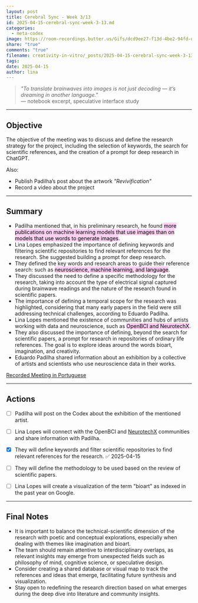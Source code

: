 ```yaml
---
layout: post
title: Cerebral Sync - Week 3/13
id: 2025-04-15-cerebral-sync-week-3-13.md
categories:
  - meta-codex
image: https://room-recordings.butter.us/Gifs/dcd9ee27-f13d-4be2-94fd-df92b7fd5378/output_0.gif
share: "true"
comments: "true"
filename: creativity-in-vitro/_posts/2025-04-15-cerebral-sync-week-3-13.md
tags: 
date: 2025-04-15
author: lina
---
```

> _"To translate brainwaves into images is not just decoding — it’s dreaming in another language."_  
 — notebook excerpt, speculative interface study

---
## Objective

The objective of the meeting was to discuss and define the research strategy for the project, including the selection of keywords, the search for scientific references, and the creation of a prompt for deep research in ChatGPT.

Also:
- Publish Padilha’s post about the artwork _"Revivification"_
- Record a video about the project

---
## Summary

- Padilha mentioned that, in his preliminary research, he found <mark style="background: #FFB8EBA6;">more publications on machine learning models that use images than on models that use words to generate images</mark>.  
- Lina Lopes emphasized the importance of defining keywords and filtering scientific repositories to find relevant references for the research. She suggested building a prompt for deep research.  
- They defined the key words and research areas to guide their reference search: such as <mark style="background: #FFB8EBA6;">neuroscience, machine learning, and language</mark>.  
- They discussed the need to define a specific methodology for the research, taking into account the type of electrical signal captured during brainwave readings and the nature of the research found in scientific papers.  
- The importance of defining a temporal scope for the research was highlighted, considering that many early papers in the field were still addressing technical challenges, according to Eduardo Padilha. 
- Lina Lopes mentioned the existence of communities and hubs of artists working with data and neuroscience, such as <mark style="background: #FFB8EBA6;">OpenBCI and NeurotechX</mark>.  
- They also discussed the importance of defining, beyond the search for scientific papers, a prompt for research in repositories of ordinary life references. The goal is to explore ideas around the words bioart, imagination, and creativity.  
- Eduardo Padilha shared information about an exhibition by a collective of artists and scientists who use neuroscience data in their works.

[Recorded Meeting in Portuguese](https://share.butter.us/recap/a7fae719-f7cf-4cae-9311-583c588a3513)

---
## Actions

- [ ] Padilha will post on the Codex about the exhibition of the mentioned artist.  
- [ ] Lina Lopes will connect with the OpenBCI and [NeurotechX](https://neurotechx.com/chapter/1529/) communities and share information with Padilha.  
- [x] They will define keywords and filter scientific repositories to find relevant references for the research. ✅ 2025-04-15
- [ ] They will define the methodology to be used based on the review of scientific papers.  
- [ ] Lina Lopes will create a visualization of the term "bioart" as indexed in the past year on Google.


---
## Final Notes

- It is important to balance the technical-scientific dimension of the research with poetic and conceptual explorations, especially when dealing with themes like imagination and bioart.  
- The team should remain attentive to interdisciplinary overlaps, as relevant insights may emerge from unexpected fields such as philosophy of mind, cognitive science, or speculative design.  
- Consider creating a shared database or visual map to track the references and ideas that emerge, facilitating future synthesis and visualization.  
- Stay open to redefining the research direction based on what emerges during the deep dive into literature and community insights.


